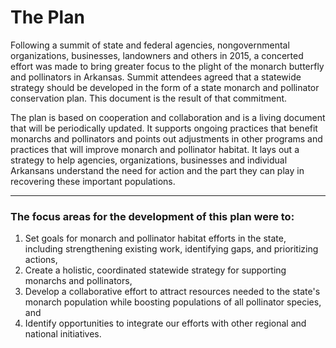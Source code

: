 # The Plan

Following a summit of state and federal agencies, nongovernmental organizations, businesses, landowners and others in 2015, a concerted effort was made to bring greater focus to the plight of the monarch butterfly and pollinators in Arkansas. Summit attendees agreed that a statewide strategy should be developed in the form of a state monarch and pollinator conservation plan. This document is the result of that commitment.

The plan is based on cooperation and collaboration and is a living document that will be periodically updated. It supports ongoing practices that benefit monarchs and pollinators and points out adjustments in other programs and practices that will improve monarch and pollinator habitat. It lays out a strategy to help agencies, organizations, businesses and individual Arkansans understand the need for action and the part they can play in recovering these important populations.

---

### The focus areas for the development of this plan were to:
1. Set goals for monarch and pollinator habitat efforts in the state, including strengthening existing work, identifying gaps, and prioritizing actions,
2. Create a holistic, coordinated statewide strategy for supporting monarchs and pollinators,
3. Develop a collaborative effort to attract resources needed to the state's monarch population while boosting populations of all pollinator species, and
4. Identify opportunities to integrate our efforts with other regional and national initiatives.